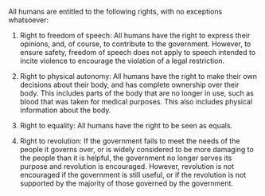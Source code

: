 All humans are entitled to the following rights, with no exceptions whatsoever:

1. Right to freedom of speech: All humans have the right to express their opinions, and, of course, to contribute to the government. However, to ensure safety, freedom of speech does not apply to speech intended to incite violence to encourage the violation of a legal restriction.

2. Right to physical autonomy: All humans have the right to make their own decisions about their body, and has complete ownership over their body. This includes parts of the body that are no longer in use, such as blood that was taken for medical purposes. This also includes physical information about the body.

3. Right to equality: All humans have the right to be seen as equals.

4. Right to revolution: If the government fails to meet the needs of the people it governs over, or is widely considered to be more damaging to the people than it is helpful, the government no longer serves its purpose and revolution is encouraged. However, revolution is not encouraged if the government is still useful, or if the revolution is not supported by the majority of those governed by the government.
